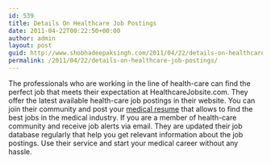 ```yaml
---
id: 539
title: Details On Healthcare Job Postings
date: 2011-04-22T00:22:50+00:00
author: admin
layout: post
guid: http://www.shobhadeepaksingh.com/2011/04/22/details-on-healthcare-job-postings/
permalink: /2011/04/22/details-on-healthcare-job-postings/
---
```

The professionals who are working in the line of health-care can find the perfect job that meets their expectation at HealthcareJobsite.com. They offer the latest available health-care job postings in their website. You can join their community and post your [medical resume](http://www.healthcarejobsite.com/) that allows to find the best jobs in the medical industry. If you are a member of health-care community and receive job alerts via email. They are updated their job database regularly that help you get relevant information about the job postings. Use their service and start your medical career without any hassle.